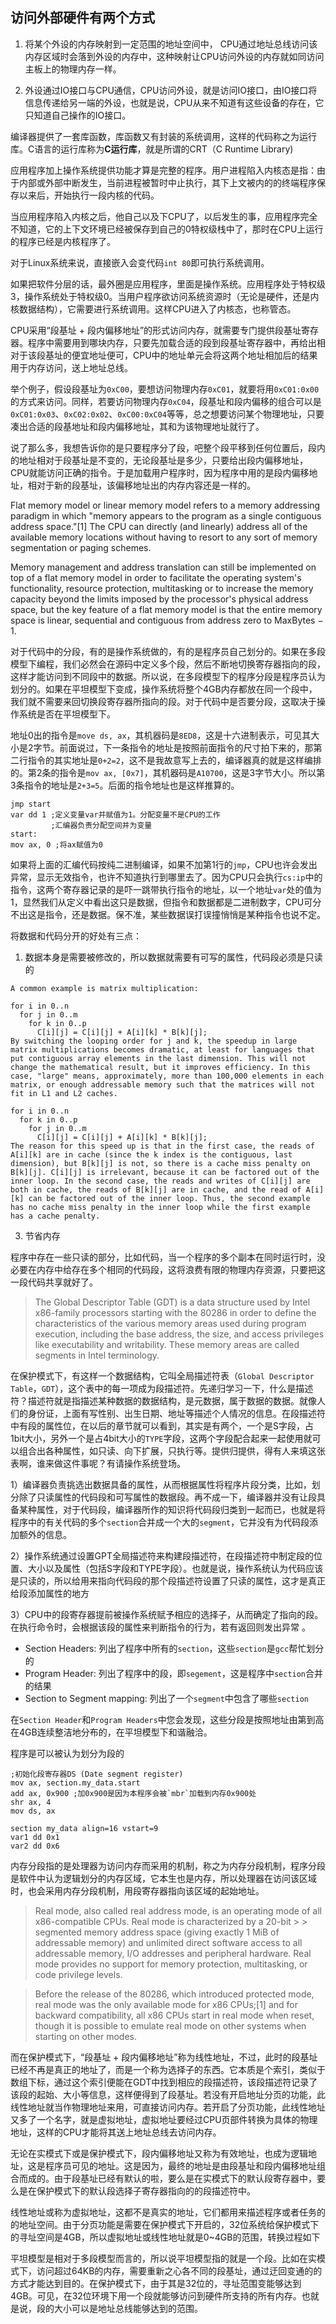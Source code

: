 ## 访问外部硬件有两个方式

1. 将某个外设的内存映射到一定范围的地址空间中， CPU通过地址总线访问该内存区域时会落到外设的内存中，这种映射让CPU访问外设的内存就如同访问主板上的物理内存一样。

2. 外设通过IO接口与CPU通信，CPU访问外设，就是访问IO接口，由IO接口将信息传递给另一端的外设，也就是说，CPU从来不知道有这些设备的存在，它只知道自己操作的IO接口。
 
 编译器提供了一套库函数，库函数又有封装的系统调用，这样的代码称之为运行库。C语言的运行库称为**C运行库**，就是所谓的CRT（C Runtime Library)

应用程序加上操作系统提供功能才算是完整的程序。用户进程陷入内核态是指：由于内部或外部中断发生，当前进程被暂时中止执行，其下上文被内的的终端程序保存以来后，开始执行一段内核的代码。

当应用程序陷入内核之后，他自己以及下CPU了，以后发生的事，应用程序完全不知道，它的上下文环境已经被保存到自己的0特权级栈中了，那时在CPU上运行的程序已经是内核程序了。

对于Linux系统来说，直接嵌入会变代码`int 80`即可执行系统调用。

如果把软件分层的话，最外圈是应用程序，里面是操作系统。应用程序处于特权级3，操作系统处于特权级0。当用户程序欲访问系统资源时（无论是硬件，还是内核数据结构），它需要进行系统调用。这样CPU进入了内核态，也称管态。

CPU采用“段基址 + 段内偏移地址”的形式访问内存，就需要专门提供段基址寄存器。程序中需要用到哪块内存，只要先加载合适的段到段基址寄存器中，再给出相对于该段基址的便宜地址便可，CPU中的地址单元会将这两个地址相加后的结果用于内存访问，送上地址总线。

举个例子，假设段基址为`0xC00`，要想访问物理内存`0xC01`，就要将用`0xC01:0x00`的方式来访问。同样，若要访问物理内存`0xC04`，段基址和段内偏移的组合可以是`0xC01:0x03`、`0xC02:0x02`、`0xC00:0xC04`等等，总之想要访问某个物理地址，只要凑出合适的段基地址和段内偏移地址，其和为该物理地址就行了。

说了那么多，我想告诉你的是只要程序分了段，吧整个段平移到任何位置后，段内的地址相对于段基址是不变的，无论段基址是多少，只要给出段内偏移地址，CPU就能访问正确的指令。于是加载用户程序时，因为程序中用的是段内偏移地址，相对于新的段基址，该偏移地址出的内存内容还是一样的。

Flat memory model or linear memory model refers to a memory addressing paradigm in which "memory appears to the program as a single contiguous address space."[1] The CPU can directly (and linearly) address all of the available memory locations without having to resort to any sort of memory segmentation or paging schemes.

Memory management and address translation can still be implemented on top of a flat memory model in order to facilitate the operating system's functionality, resource protection, multitasking or to increase the memory capacity beyond the limits imposed by the processor's physical address space, but the key feature of a flat memory model is that the entire memory space is linear, sequential and contiguous from address zero to MaxBytes − 1.

对于代码中的分段，有的是操作系统做的，有的是程序员自己划分的。如果在多段模型下编程，我们必然会在源码中定义多个段，然后不断地切换寄存器指向的段，这样才能访问到不同段中的数据。所以说，在多段模型下的程序分段是程序员认为划分的。如果在平坦模型下变成，操作系统将整个4GB内存都放在同一个段中，我们就不需要来回切换段寄存器所指向的段。对于代码中是否要分段，这取决于操作系统是否在平坦模型下。

地址0出的指令是`move ds, ax`，其机器码是`8ED8`，这是十六进制表示，可见其大小是2字节。前面说过，下一条指令的地址是按照前面指令的尺寸拍下来的，那第二行指令的其实地址是`0+2=2`，这不是我故意写上去的，编译器真的就是这样编排的。第2条的指令是`mov ax, [0x7]`，其机器码是`A10700`，这是3字节大小。所以第3条指令的地址是`2+3=5`。后面的指令地址也是这样推算的。

```assembly
jmp start
var dd 1 ;定义变量var并赋值为1。分配变量不是CPU的工作
         ;汇编器负责分配空间并为变量
start:
mov ax, 0 ;将ax赋值为0
```

如果将上面的汇编代码按纯二进制编译，如果不加第1行的`jmp`，CPU也许会发出异常，显示无效指令，也许不知道执行到哪里去了。因为CPU只会执行`cs:ip`中的指令，这两个寄存器记录的是吓一跳带执行指令的地址，以一个地址`var`处的值为1，显然我们从定义中看出这只是数据，但指令和数据都是二进制数字，CPU可分不出这是指令，还是数据。保不准，某些数据误打误撞悄悄是某种指令也说不定。

将数据和代码分开的好处有三点：

1. 数据本身是需要被修改的，所以数据就需要有可写的属性，代码段必须是只读的


```
A common example is matrix multiplication:

for i in 0..n
  for j in 0..m
    for k in 0..p
      C[i][j] = C[i][j] + A[i][k] * B[k][j];
By switching the looping order for j and k, the speedup in large matrix multiplications becomes dramatic, at least for languages that put contiguous array elements in the last dimension. This will not change the mathematical result, but it improves efficiency. In this case, "large" means, approximately, more than 100,000 elements in each matrix, or enough addressable memory such that the matrices will not fit in L1 and L2 caches.

for i in 0..n
  for k in 0..p
    for j in 0..m
      C[i][j] = C[i][j] + A[i][k] * B[k][j];
The reason for this speed up is that in the first case, the reads of A[i][k] are in cache (since the k index is the contiguous, last dimension), but B[k][j] is not, so there is a cache miss penalty on B[k][j]. C[i][j] is irrelevant, because it can be factored out of the inner loop. In the second case, the reads and writes of C[i][j] are both in cache, the reads of B[k][j] are in cache, and the read of A[i][k] can be factored out of the inner loop. Thus, the second example has no cache miss penalty in the inner loop while the first example has a cache penalty.
```

3. 节省内存

程序中存在一些只读的部分，比如代码，当一个程序的多个副本在同时运行时，没必要在内存中给存在多个相同的代码段，这将浪费有限的物理内存资源，只要把这一段代码共享就好了。


> The Global Descriptor Table (GDT) is a data structure used by Intel x86-family processors starting with the 80286 in order to define the characteristics of the various memory areas used during program execution, including the base address, the size, and access privileges like executability and writability. These memory areas are called segments in Intel terminology.


在保护模式下，有这样一个数据结构，它叫全局描述符表（`Global Descriptor Table`，`GDT`），这个表中的每一项成为段描述符。先递归学习一下，什么是描述符？描述符就是指描述某种数据的数据结构，是元数据，属于数据的数据。就像人们的身份证，上面有写性别、出生日期、地址等描述个人情况的信息。在段描述符中有段的属性位，在以后的章节就可以看到，其实是有两个，一个是S字段，占1bit大小，另外一个是占4bit大小的`TYPE`字段，这两个字段配合起来一起使用就可以组合出各种属性，如只读、向下扩展，只执行等。提供归提供，得有人来填这张表啊，谁来做这件事呢？有请操作系统登场。

1）编译器负责挑选出数据具备的属性，从而根据属性将程序片段分类，比如，划分除了只读属性的代码段和可写属性的数据段。再不成一下，编译器并没有让段具备某种属性，对于代码段，编译器所作的知识将代码段归类到一起而已，也就是将程序中的有关代码的多个`section`合并成一个大的`segment`，它并没有为代码段添加额外的信息。

2）操作系统通过设置GPT全局描述符来构建段描述符，在段描述符中制定段的位置、大小以及属性（包括S字段和TYPE字段）。也就是说，操作系统认为代码应该是只读的，所以给用来指向代码段的那个段描述符设置了只读的属性，这才是真正给段添加属性的地方

3）CPU中的段寄存器提前被操作系统赋予相应的选择子，从而确定了指向的段。在执行命令时，会根据该段的属性来判断指令的行为，若有返回则发出异常 。

* Section Headers: 列出了程序中所有的`section`，这些`section`是`gcc`帮忙划分的
* Program Header: 列出了程序中的段，即`segement`，这是程序中`section`合并的结果
* Section to Segment mapping: 列出了一个`segment`中包含了哪些`section`

在`Section Header`和`Program Headers`中您会发现，这些分段是按照地址由第到高在4GB连续整洁地分布的，在平坦模型下和谐融洽。

程序是可以被认为划分为段的
```assembly
;初始化段寄存器DS (Date segment register)
mov ax, section.my_data.start
add ax, 0x900 ;加0x900是因为本程序会被`mbr`加载到内存0x900处
shr ax, 4
mov ds, ax

section my_data align=16 vstart=9
var1 dd 0x1
var2 dd 0x6
```

内存分段指的是处理器为访问内存而采用的机制，称之为内存分段机制，程序分段是软件中认为逻辑划分的内存区域，它本生也是内存，所以处理器在访问该区域时，也会采用内存分段机制，用段寄存器指向该区域的起始地址。

> Real mode, also called real address mode, is an operating mode of all x86-compatible CPUs. Real mode is characterized by a 20-bit > > segmented memory address space (giving exactly 1 MiB of addressable memory) and unlimited direct software access to all addressable memory, I/O addresses and peripheral hardware. Real mode provides no support for memory protection, multitasking, or code privilege levels.

> Before the release of the 80286, which introduced protected mode, real mode was the only available mode for x86 CPUs;[1] and for backward compatibility, all x86 CPUs start in real mode when reset, though it is possible to emulate real mode on other systems when starting on other modes.

而在保护模式下，“段基址 + 段内偏移地址”称为线性地址，不过，此时的段基址已经不再是真正的地址了，而是一个称为选择子的东西。它本质是个索引，类似于数组下标，通过这个索引便能在GDT中找到相应的段描述符，该段描述符记录了该段的起始、大小等信息，这样便得到了段基址。若没有开启地址分页的功能，此线性地址就当作物理地址来用，可直接访问内存。若开启了分页功能，此线性地址又多了一个名字，就是虚拟地址，虚拟地址要经过CPU页部件转换为具体的物理地址，这样的CPU才能将其送上地址总线去访问内存。

无论在实模式下或是保护模式下，段内偏移地址又称为有效地址，也成为逻辑地址，这是程序员可见的地址。这是因为，最终的地址是由段基址和段内偏移地址组合而成的。由于段基址已经有默认的啦，要么是在实模式下的默认段寄存器中，要么是在保护模式下的默认段选择子寄存器指向的的段描述符中。

线性地址或称为虚拟地址，这都不是真实的地址，它们都用来描述程序或者任务的的地址空间。由于分页功能是需要在保护模式下开启的，32位系统给保护模式下的寻址空间是4GB，所以虚拟地址或线性地址就是0~4GB的范围，转换过程如下

平坦模型是相对于多段模型而言的，所以说平坦模型指的就是一个段。比如在实模式下，访问超过64KB的内存，需要重新之心各不同的段基址，通过迂回变通的的方式才能达到目的。在保护模式下，由于其是32位的，寻址范围变能够达到4GB。可见，在32位环境下用一个段就能够访问到硬件所支持的所有内存。也就是说，段的大小可以是地址总线能够达到的范围。
